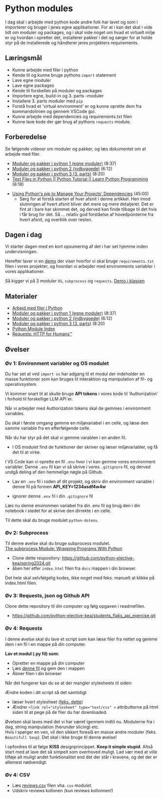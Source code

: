 # Python modules
 I dag skal i arbejde med python kode andre folk har lavet og som i importerer og bruger i jeres egne applikationer. For at i kan det skal i vide lidt om moduler og packages, og i skal vide noget om hvad et virtuelt miljø er og hvordan i opretter det, installerer pakker i det og sørger for at holde styr på de installerede og håndterer jeres projekters requirements.

## Læringsmål

* Kunne arbejde med filer i python
* Kende til og kunne bruge pythons ```import``` statement 
* Lave egne moduler
* Lave egne packages
* Kende til forskellen på moduler og packages
* Importere egne, build-in og 3. parts -moduler
* Installere 3. parts moduler med ```pip```
* Forstå hvad et 'virtual environment' er og kunne oprette dem fra kommandolinien og gennem VSCode gui.
* Kunne arbejde med dependencies og requirements.txt filen
* Kunne lave kode der gør brug af pythons ```requests``` module.

## Forberedelse

Se følgende videoer om moduler og pakker, og læs dokumentet om at arbejde med filer.    

* [Moduler og pakker i python 1 (egne moduler)](https://youtu.be/miGblWWfsvY) (8:37)
* [Moduler og pakker i python 2 (indbyggede)](https://youtu.be/sEvWF1YLxXs) (6:12)
* [Moduler og pakker i python 3 (3. parts)](https://youtu.be/wbEWDsj3vIg) (8:20)
* [Text Files in Python || Python Tutorial || Learn Python Programming](https://www.youtube.com/watch?v=4mX0uPQFLDU&list=PLi01XoE8jYohWFPpC17Z-wWhPOSuh8Er-&index=31) (6:18)
<!--
> PROMPT: "I would like to have some exercises in python covering "Text files in python". Each exercise should include one of the following topics: Opening files, file modes (r, w, a), with, help, dir. You should give me one exercise at the time, and then evaluate my answer and grade it with a grade from 1 to 10. Then give me another exercise that is either harder or easier based on the evaluation and grade you gave me."
-->
<!-- 
* [Arbejd med filer i Python](materialer/filer.html) (5:00)
-->

* [Using Python's pip to Manage Your Projects' Dependencies](https://realpython.com/what-is-pip/) (45:00)
    * Sørg for at forstå starten af hver afsnit i denne artikkel. Hen imod slutningen af hvert afsnit bliver det mere og mere detaljeret. Det er fint at i bare har skimmet det, og derved kan finde tilbage til det hvis i får brug for det. Så ... relativ god forståelse af hovedpointerne fra hvert afsnit, og overblik over resten.

## Dagen i dag
<!-- Vi starter med en lille [quiz](../exercises/ses3/opvarmning/moduler.ipynb) for at tjekke om i har forstået forberedelsesmaterialet.   --> 
Vi starter dagen med en kort opsumering af det i har set hjemme inden undervisningen.    

Herefter laver vi en [demo](https://github.com/python-elective-kea/requirements_demo.git) der viser hvorfor vi skal bruge `requirements.txt` filen i vores projekter, og hvordan vi arbejder med environments variabler i vores applikationer.     

Så kigger vi på 3 moduler ```OS```, ```subprocess``` og ```requests```. [Demo i klassen](module_demo.ipynb)


## Materialer
* [Arbejd med filer i Python](filer.ipynb)
* [Moduler og pakker i python 1 (egne moduler)](https://youtu.be/miGblWWfsvY) (8:37)
* [Moduler og pakker i python 2 (indbyggede)](https://youtu.be/sEvWF1YLxXs) (6:12)
* [Moduler og pakker i python 3 (3. parts)](https://youtu.be/wbEWDsj3vIg) (8:20)
* [Python Module Index](https://docs.python.org/3/py-modindex.html) 
* [Requests: HTTP for Humans™](https://docs.python-requests.org/en/latest/)

## Øvelser

### Øv 1: Environment variabler og OS modulet
Du har set at ved `import os` har adgang til et modul der indeholder en masse funktioner som kan bruges til interaktion og manipulation af fil- og operativsystem.

Vi kommer snart til at skulle bruge **API tokens** i vores kode til 'Authorization' i forhold til forskellige LLM API´er.

Når vi arbejder med Authorization tokens skal de gemmes i environment variables. 

Du skal i første omgang gemme en miljøvariabel i en celle, og læse den samme variable fra en efterfølgende celle.

Når du har styr på det skal vi gemme varablen i en anden fil.

* I OS modulet find de funktioner der skriver og læser miljøvariabler, og få det til at virke.


I VS Code kan vi oprette en fil `.env` hvor i vi kan gemme vores environment variabler. Denne `.env` fil kan vi så skrive i vores `.gitignore` fil, og derved undgå deling af den hemmelige nøgle på Github.

* Lav en `.env` fil i roden af dit projekt, og skriv din environment variable i denne fil på formen **API_KEY=1234asdf4w4w**     

* ignorer denne `.env` fil i din `.gitignore` fil

Læs nu denne environmen variabel fra din .env fil og brug den i din notebook i stedet for at skrive den dirrekte i en celle.

Til dette skal du bruge modulet `python-dotenv`.

### Øv 2: Subprocess
Til denne øvelse skal du bruge subprocess modulet.     
[The subprocess Module: Wrapping Programs With Python](https://realpython.com/python-subprocess/)

* Clone dette respository: https://github.com/python-elective-kea/spring2024.git
* åben her etfer `index.html` filen fra `docs` mappen i din browser.

Det hele skal selvfølgelig kodes, ikke noget med feks. manuelt at klikke på index.html filen.

### Øv 3: Requests, json og Github API

Clone dette repository til din computer og følg opgaven i readmefilen.

* https://github.com/python-elective-kea/students_flaks_api_exercise.git

### Øv 4: Requests
I denne øvelse skal du lave et script som kan læse filer fra nettet og gemme dem i en fil i en mappe på din computer.

**Lav et modul (.py fil) som:**     
* Opretter en mappe på din computer
* Læs [denne fil](https://itakea.github.io/e24_swa/py_intro_3.html) og gem den i mappen
* Åbner filen i din browser

Når det fungerer kan du se at der mangler stylesheets til siden:

Ændre koden i dit script så det samtidigt
* læser hvert stylesheet ([feks. dette](https://itakea.github.io/e24_swa/_static/css/custom.css?v=a5898925)) 
* Ændrer `<link rel="stylesheet" type="text/css" >` attributterne på html siden til at pege på de filer du har downloaded.

Øvelsen skal laves med det vi har været igennem indtil nu. Modulerne fra i dag, string manipulation (herunder slicing) etc.    
Hvis i spørger en ven, vil den sikkert foreslå en masse andre moduler (feks. `Beautifull Soup`). Det skal i ikke bruge til denne øvelse!

I opfordres til at følge **KISS** designprincippet. **Keep it simple stupid**. Altså start med at lave det så simpelt som overhoved muligt. Lad vær med at ville tilføje alt muligt andet funktionalitet end det der står i kravene, og det der er allemest nødvendigt. 


### Øv 4: CSV

* Læs [reviews.csv](/materialer/ses3/reviews.csv) filen vha. `csv` modulet.    
* Udskriv reviews kollonen (kun reviews kollonnen!)
<!-- 
### Øv 5: Download filer
I denne øvelse skal du lave et script som kan læse filer fra nettet og gemme dem i en fil i en mappe på din computer.

**Lav et modul (.py fil) som:**     
* Opretter en mappe på din computer
* Læs [denne fil](https://itakea.github.io/e24_swa/py_intro_3.html) og gem den i mappen
* Åbner filen i din browser

Når det fungerer kan du se at der mangler stylesheets til siden:

Ændre koden i dit script så det samtidigt
* læser hvert stylesheet ([feks. dette](https://itakea.github.io/e24_swa/_static/css/custom.css?v=a5898925)) 
* Ændrer `<link rel="stylesheet" type="text/css" >` attributterne på html siden til at pege på de filer du har downloaded.

Øvelsen skal laves med det vi har været igennem indtil nu. Modulerne fra i dag, string manipulation (herunder slicing) etc.    
Hvis i spørger en ven, vil den sikkert foreslå en masse andre moduler (feks. `Beautifull Soup`). Det skal i ikke bruge til denne øvelse!

I opfordres til at følge **KISS** designprincippet. **Keep it simple stupid**. Altså start med at lave det så simpelt som overhoved muligt. Lad vær med at ville tilføje alt muligt andet funktionalitet end det der står i kravene, og det der er allemest nødvendigt. 
>

